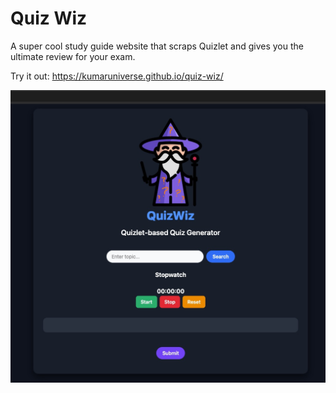 # Quiz Wiz
A super cool study guide website that scraps Quizlet and gives you the ultimate review for your exam.

Try it out: https://kumaruniverse.github.io/quiz-wiz/

![Image of Quiz Wiz Project](https://github.com/KumarUniverse/quiz-wiz/blob/master/quiz-wiz-screenshot.jpg)
